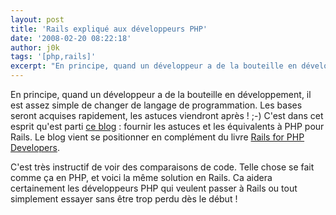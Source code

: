 ```yaml
---
layout: post
title: 'Rails expliqué aux développeurs PHP'
date: '2008-02-20 08:22:18'
author: j0k
tags: '[php,rails]'
excerpt: "En principe, quand un développeur a de la bouteille en développement, il est assez simple de changer de langage de programmation. Les bases seront acquises rapidement, les astuces viendront après ! ;-)     \nC'est dans cet esprit qu'est parti [ce blog](http://railsforphp.com/) : fournir les astuces et les équivalents à PHP pour Rails. Le blog vient se      …"
---
```


En principe, quand un développeur a de la bouteille en développement, il est assez simple de changer de langage de programmation. Les bases seront acquises rapidement, les astuces viendront après ! ;-)
C'est dans cet esprit qu'est parti [ce blog](http://railsforphp.com/) : fournir les astuces et les équivalents à PHP pour Rails. Le blog vient se positionner en complément du livre [Rails for PHP Developers](http://www.pragprog.com/titles/ndphpr).

C'est très instructif de voir des comparaisons de code. Telle chose se fait comme ça en PHP, et voici la même solution en Rails.   Ca aidera certainement les développeurs PHP qui veulent passer à Rails ou tout simplement essayer sans être trop perdu dès le début !
